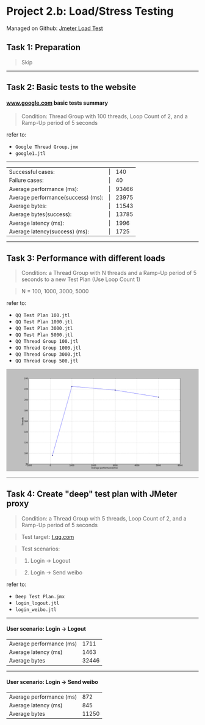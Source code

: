# Project 2.b:  Load/Stress Testing

Managed on Github: [Jmeter Load Test](https://github.com/Lhfcws/Jmeter_Load_Test)

## Task 1: Preparation
> Skip

***

## Task 2: Basic tests to the website

#### www.google.com basic tests summary
> Condition: Thread Group with 100 threads, Loop Count of 2, and a Ramp-Up period of 5 seconds

refer to: 

+ `Google Thread Group.jmx`
+ `google1.jtl`

***
<table>
<tr><td>Successful cases: </td><td> | </td> <td> 140</td></tr>
<tr><td>Failure cases: </td><td> | </td> <td> 40</td></tr>
<tr><td>Average performance (ms): </td><td>|</td> <td> 93466</td></tr>
<tr><td>Average performance(success) (ms): </td><td> | </td> <td> 23975</td></tr>
<tr><td>Average bytes: </td><td> | </td> <td> 11543</td></tr>
<tr><td>Average bytes(success): </td><td> | </td> <td> 13785</td></tr>
<tr><td>Average latency (ms): </td><td> | </td> <td> 1996</td></tr>
<tr><td>Average latency(success) (ms): </td><td> | </td> <td> 1725</td></tr>
</table>

***

## Task 3: Performance with different loads

> Condition: a Thread Group with N threads and a Ramp-Up period of 5 seconds to a new Test Plan (Use Loop Count 1)

> N = 100, 1000, 3000, 5000

refer to: 

+ `QQ Test Plan 100.jtl`
+ `QQ Test Plan 1000.jtl`
+ `QQ Test Plan 3000.jtl`
+ `QQ Test Plan 5000.jtl`
+ `QQ Thread Group 100.jtl`
+ `QQ Thread Group 1000.jtl`
+ `QQ Thread Group 3000.jtl`
+ `QQ Thread Group 500.jtl`

![Alt plot graph of different loads](plot.png)

***

## Task 4: Create "deep" test plan with JMeter proxy
> Condition: a Thread Group with 5 threads, Loop Count of 2, and a Ramp-Up period of 5 seconds

> Test target: [t.qq.com](http://t.qq.com)

> Test scenarios: 

> 1. Login -> Logout

> 2. Login -> Send weibo

refer to:

+ `Deep Test Plan.jmx`
+ `login_logout.jtl`
+ `login_weibo.jtl`


***
#### User scenario: Login -> Logout

<table>
<tr><td>Average performance (ms)</td><td>1711</td></tr>
<tr><td>Average latency (ms)</td><td>1463</td></tr>
<tr><td>Average bytes</td><td>32446</td></tr>
</table>

***

#### User scenario: Login -> Send weibo

<table>
<tr><td>Average performance (ms)</td><td>872</td></tr>
<tr><td>Average latency (ms)</td><td>845</td></tr>
<tr><td>Average bytes</td><td>11250</td></tr>
</table>
